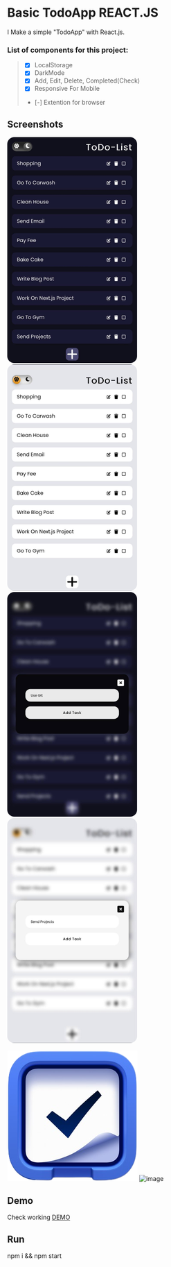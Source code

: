 # Basic TodoApp REACT.JS

I Make a simple "TodoApp" with React.js.


### List of components for this project:
> - [x] LocalStorage
> - [x] DarkMode
> - [x] Add, Edit, Delete, Completed(Check)
> - [x] Responsive For Mobile
> - [-] Extention for browser

## Screenshots
<div>
  <img width="300" src="https://raw.githubusercontent.com/amirrahemi01/Basic-TodoApp/main/src/ScreenShot/01.jpg" style="border-radius: 1rem;">
  <img width="300" src="https://raw.githubusercontent.com/amirrahemi01/Basic-TodoApp/main/src/ScreenShot/02.jpg" style="border-radius: 1rem;">
  <img width="300" src="https://raw.githubusercontent.com/amirrahemi01/Basic-TodoApp/main/src/ScreenShot/03.jpg" style="border-radius: 1rem;">
  <img width="300" src="https://raw.githubusercontent.com/amirrahemi01/Basic-TodoApp/main/src/ScreenShot/04.jpg" style="border-radius: 1rem;">
</div>



![App Screenshot](https://github.com/amirrahemi01/Basic-TodoApp/blob/main/public/icon.png?raw=true) 
![image](https://github.com/amirrahemi01/Basic-TodoApp/assets/107685879/db4ce56e-baa1-44b7-9141-e85329078f45)


## Demo

Check working <a href="https://amirrahemi-todo.netlify.app/" target="_blank">DEMO</a>


## Run 

npm i && npm start
